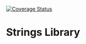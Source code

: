 [![Coverage Status](https://coveralls.io/repos/github/AwesomeZaidi/Strings-Library/badge.svg?branch=master)](https://coveralls.io/github/AwesomeZaidi/Strings-Library?branch=master)

# Strings Library